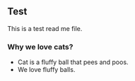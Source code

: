 ## Test
This is a test read me file.
### Why we love cats?
* Cat is a fluffy ball that pees and poos. 
* We love fluffy balls. 
